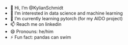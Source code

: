 - 👋 Hi, I’m @KylianSchmidt
- 👀 I’m interested in data science and machine learning
- 🌱 I’m currently learning pytorch (for my AIDO project)
- 📫 Reach me on linkedin
- 😄 Pronouns: he/him
- ⚡ Fun fact: pandas can swim

<!---
KylianSchmidt/KylianSchmidt is a ✨ special ✨ repository because its `README.md` (this file) appears on your GitHub profile.
You can click the Preview link to take a look at your changes.
--->
